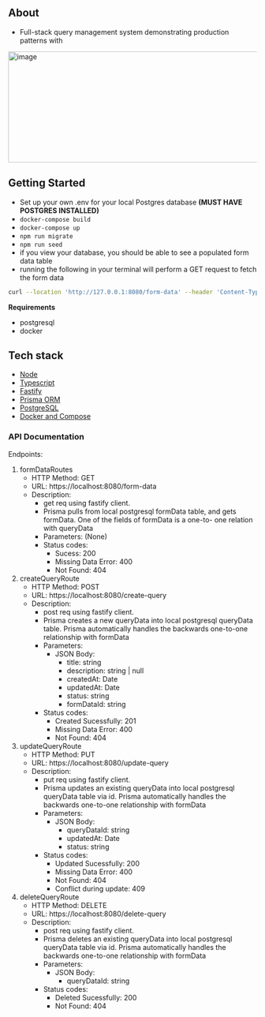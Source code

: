 ## About 
- Full-stack query management system demonstrating production patterns with 

<img width="902" height="225" alt="image" src="https://github.com/user-attachments/assets/a32fe63b-f943-4c1a-875e-cb2a176d54b8" />


## Getting Started
- Set up your own .env for your local Postgres database **(MUST HAVE POSTGRES INSTALLED)**
- `docker-compose build`
- `docker-compose up`
- `npm run migrate`
- `npm run seed`
- if you view your database, you should be able to see a populated form data table
- running the following in your terminal will perform a GET request to fetch the form data
```bash
curl --location 'http://127.0.0.1:8080/form-data' --header 'Content-Type: application/json'
```
**Requirements**
* postgresql
* docker

## Tech stack
* [Node](https://nodejs.org/en/)
* [Typescript](www.google.com)
* [Fastify](https://www.fastify.io/)
* [Prisma ORM](https://www.prisma.io/)
* [PostgreSQL](https://www.postgresql.org/)
* [Docker and Compose](https://www.docker.com/)

### API Documentation

Endpoints:
1. formDataRoutes
    - HTTP Method: GET
    - URL: https://localhost:8080/form-data
    - Description:
        - get req using fastify client.
        - Prisma pulls from local postgresql formData table, and gets formData. One of the fields of formData is a one-to-            one relation 
          with queryData
        - Parameters: (None)
        - Status codes:
            - Sucess: 200
            - Missing Data Error: 400
            - Not Found: 404
2. createQueryRoute
    - HTTP Method: POST
    - URL: https://localhost:8080/create-query
    - Description:
        - post req using fastify client.
        - Prisma creates a new queryData into local postgresql queryData table. Prisma automatically handles the backwards            one-to-one relationship with formData
        - Parameters: 
            - JSON Body:
              - title: string
              - description: string | null
              - createdAt: Date
              - updatedAt: Date
              - status: string
              - formDataId: string
        - Status codes:
            - Created Sucessfully: 201
            - Missing Data Error: 400
            - Not Found: 404
3. updateQueryRoute
    - HTTP Method: PUT
    - URL: https://localhost:8080/update-query
    - Description:
        - put req using fastify client.
        - Prisma updates an existing queryData into local postgresql queryData table via id. Prisma automatically handles             the backwards one-to-one relationship with formData
        - Parameters: 
            - JSON Body:
                - queryDataId: string
                - updatedAt: Date
                - status: string
        - Status codes:
            - Updated Sucessfully: 200
            - Missing Data Error: 400
            - Not Found: 404
            - Conflict during update: 409
4. deleteQueryRoute
    - HTTP Method: DELETE
    - URL: https://localhost:8080/delete-query
    - Description:
        - post req using fastify client.
        - Prisma deletes an existing queryData into local postgresql queryData table via id. Prisma automatically handles             the backwards one-to-one relationship with formData
        - Parameters: 
            - JSON Body:
                - queryDataId: string
        - Status codes:
            - Deleted Sucessfully: 200
            - Not Found: 404
